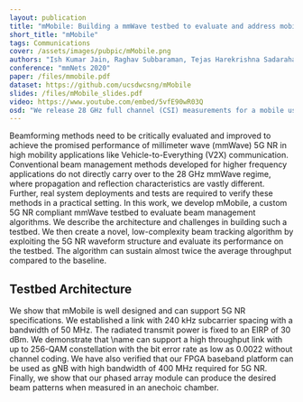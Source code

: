 ```yaml
---
layout: publication
title: "mMobile: Building a mmWave testbed to evaluate and address mobility effects"
short_title: "mMobile"
tags: Communications
cover: /assets/images/pubpic/mMobile.png
authors: "Ish Kumar Jain, Raghav Subbaraman, Tejas Harekrishna Sadarahalli, Xiangwei Shao, Hou-Wei Lin, Dinesh Bharadia"
conference: "mmNets 2020"
paper: /files/mmobile.pdf
dataset: https://github.com/ucsdwcsng/mMobile
slides: /files/mMobile_slides.pdf
video: https://www.youtube.com/embed/5vfE90wR03Q
osd: "We release 28 GHz full channel (CSI) measurements for a mobile user. The CSI data is tagged with each user location and for each beam index. The CSI consists of 256 subcarriers with a sub-carrier spacing of 240 kHz requisite by 5G NR standards. There are four datasets for various indoor and outdoor environments."
---
```


Beamforming methods need to be critically evaluated and improved to achieve the promised performance of millimeter wave (mmWave) 5G NR in high mobility applications like Vehicle-to-Everything (V2X) communication. Conventional beam management methods developed for higher frequency applications do not directly carry over to the 28 GHz mmWave regime, where propagation and reflection characteristics are vastly different. Further, real system deployments and tests are required to verify these methods in a practical setting. In this work, we develop mMobile, a custom 5G NR compliant mmWave testbed to evaluate beam management algorithms. We describe the architecture and challenges in building such a testbed. We then create a novel, low-complexity beam tracking algorithm by exploiting the 5G NR waveform structure and evaluate its performance on the testbed. The algorithm can sustain almost twice the average throughput compared to the baseline.

<h2>Testbed Architecture</h2>
We show that mMobile is well designed and can support 5G NR specifications. We established a link with 240 kHz subcarrier spacing with a bandwidth of 50 MHz. The radiated transmit power is fixed to an EIRP of 30 dBm. We demonstrate that \name can support a high throughput link with up to 256-QAM constellation with the bit error rate as low as 0.0022 without channel coding. We have also verified that our FPGA baseband platform can be used as gNB with high bandwidth of 400 MHz required for 5G NR. Finally, we show that our phased array module can produce the desired beam patterns when measured in an anechoic chamber.
